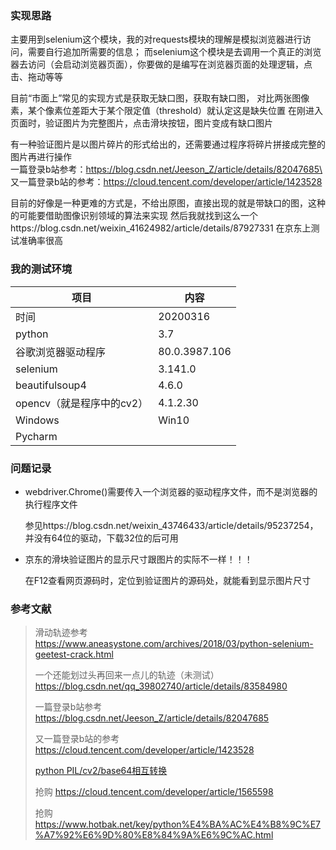 ### 实现思路
主要用到selenium这个模块，我的对requests模块的理解是模拟浏览器进行访问，需要自行追加所需要的信息；
而selenium这个模块是去调用一个真正的浏览器去访问（会启动浏览器页面），你要做的是编写在浏览器页面的处理逻辑，点击、拖动等等

目前“市面上”常见的实现方式是获取无缺口图，获取有缺口图，
对比两张图像素，某个像素位差距大于某个限定值（threshold）就认定这是缺失位置
在刚进入页面时，验证图片为完整图片，点击滑块按钮，图片变成有缺口图片

有一种验证图片是以图片碎片的形式给出的，还需要通过程序将碎片拼接成完整的图片再进行操作\
一篇登录b站参考：https://blog.csdn.net/Jeeson_Z/article/details/82047685\
又一篇登录b站的参考：https://cloud.tencent.com/developer/article/1423528

目前的好像是一种更难的方式是，不给出原图，直接出现的就是带缺口的图，这种的可能要借助图像识别领域的算法来实现
然后我就找到这么一个https://blog.csdn.net/weixin_41624982/article/details/87927331
在京东上测试准确率很高

### 我的测试环境
|项目|内容|
|---|---|
|时间|20200316|
|python|3.7|
|谷歌浏览器驱动程序|80.0.3987.106|
|selenium|3.141.0|
|beautifulsoup4|4.6.0|
|opencv（就是程序中的cv2）|4.1.2.30|
|Windows|Win10|
|Pycharm|


### 问题记录

- webdriver.Chrome()需要传入一个浏览器的驱动程序文件，而不是浏览器的执行程序文件
  
  参见https://blog.csdn.net/weixin_43746433/article/details/95237254，并没有64位的驱动，下载32位的后可用
- 京东的滑块验证图片的显示尺寸跟图片的实际不一样！！！
  
  在F12查看网页源码时，定位到验证图片的源码处，就能看到显示图片尺寸


### 参考文献
>滑动轨迹参考
>https://www.aneasystone.com/archives/2018/03/python-selenium-geetest-crack.html
>
>一个还能划过头再回来一点儿的轨迹（未测试）
>https://blog.csdn.net/qq_39802740/article/details/83584980
>
>一篇登录b站参考
>https://blog.csdn.net/Jeeson_Z/article/details/82047685
>
>又一篇登录b站的参考
>https://cloud.tencent.com/developer/article/1423528
>
>[python PIL/cv2/base64相互转换](https://blog.csdn.net/haveanybody/article/details/86494063)
>
>抢购 https://cloud.tencent.com/developer/article/1565598
>
>抢购 https://www.hotbak.net/key/python%E4%BA%AC%E4%B8%9C%E7%A7%92%E6%9D%80%E8%84%9A%E6%9C%AC.html


